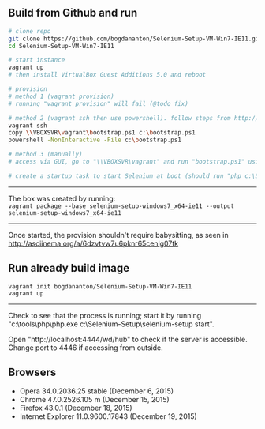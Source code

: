 ## Build from Github and run

```bash
# clone repo
git clone https://github.com/bogdananton/Selenium-Setup-VM-Win7-IE11.git
cd Selenium-Setup-VM-Win7-IE11

# start instance
vagrant up
# then install VirtualBox Guest Additions 5.0 and reboot

# provision
# method 1 (vagrant provision)
# running "vagrant provision" will fail (@todo fix) 

# method 2 (vagrant ssh then use powershell). follow steps from http://asciinema.org/a/6dzvtvw7u6pknr65cenlg07tk 
vagrant ssh
copy \\VBOXSVR\vagrant\bootstrap.ps1 c:\bootstrap.ps1
powershell -NonInteractive -File c:\bootstrap.ps1

# method 3 (manually)
# access via GUI, go to "\\VBOXSVR\vagrant" and run "bootstrap.ps1" using PowerShell

# create a startup task to start Selenium at boot (should run "php c:\Selenium-Setup\selenium-setup start")


```

----

The box was created by running:<br/>
`vagrant package --base selenium-setup-windows7_x64-ie11 --output selenium-setup-windows7_x64-ie11`

----

Once started, the provision shouldn't require babysitting, as seen in http://asciinema.org/a/6dzvtvw7u6pknr65cenlg07tk


## Run already build image

```
vagrant init bogdananton/Selenium-Setup-VM-Win7-IE11
vagrant up
```

----

Check to see that the process is running; start it by running "c:\tools\php\php.exe c:\Selenium-Setup\selenium-setup start".

Open "http://localhost:4444/wd/hub" to check if the server is accessible. Change port to 4446 if accessing from outside.

## Browsers

* Opera 34.0.2036.25 stable (December 6, 2015)
* Chrome 47.0.2526.105 m (December 15, 2015)
* Firefox 43.0.1 (December 18, 2015)
* Internet Explorer 11.0.9600.17843 (December 19, 2015)
